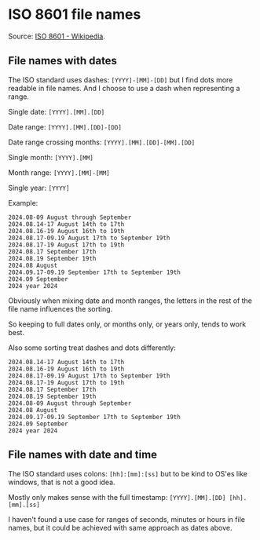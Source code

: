 # ISO 8601 file names

Source: [ISO 8601 - Wikipedia](https://en.wikipedia.org/wiki/ISO_8601).

## File names with dates

The ISO standard uses dashes: `[YYYY]-[MM]-[DD]` but I find dots more readable in file names. And I choose to use a dash when representing a range.

Single date: `[YYYY].[MM].[DD]`

Date range: `[YYYY].[MM].[DD]-[DD]`

Date range crossing months: `[YYYY].[MM].[DD]-[MM].[DD]`

Single month: `[YYYY].[MM]`

Month range: `[YYYY].[MM]-[MM]`

Single year: `[YYYY]`

Example:

```
2024.08-09 August through September
2024.08.14-17 August 14th to 17th
2024.08.16-19 August 16th to 19th
2024.08.17-09.19 August 17th to September 19th
2024.08.17-19 August 17th to 19th
2024.08.17 September 17th
2024.08.19 September 19th
2024.08 August
2024.09.17-09.19 September 17th to September 19th
2024.09 September
2024 year 2024
```

Obviously when mixing date and month ranges, the letters in the rest of the file name influences the sorting.

So keeping to full dates only, or months only, or years only, tends to work best.

Also some sorting treat dashes and dots differently:

```
2024.08.14-17 August 14th to 17th
2024.08.16-19 August 16th to 19th
2024.08.17-09.19 August 17th to September 19th
2024.08.17-19 August 17th to 19th
2024.08.17 September 17th
2024.08.19 September 19th
2024.08-09 August through September
2024.08 August
2024.09.17-09.19 September 17th to September 19th
2024.09 September
2024 year 2024
```

## File names with date and time

The ISO standard uses colons: `[hh]:[mm]:[ss]` but to be kind to OS'es like windows, that is not a good idea.

Mostly only makes sense with the full timestamp: `[YYYY].[MM].[DD] [hh].[mm].[ss]`

I haven't found a use case for ranges of seconds, minutes or hours in file names, but it could be achieved with same approach as dates above.
